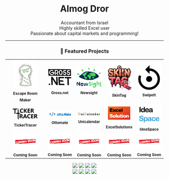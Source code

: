<!-- Profile Header -->
<h1 align="center">Almog Dror</h1>
<p align="center">
  Accountant from Israel<br>
  Highly skilled Excel user <br>
  Passionate about capital markets and programming!
</p>

---

<!-- Projects Grid -->
<h3 align="center">🚀 Featured Projects</h3>
<div align="center">
  <table>
    <tr>
      <td align="center">
        <img src="https://github.com/dalmog123/dalmog123/blob/main/escaperoommaker.png?raw=true" alt="Escape Room Maker" width="80" /><br>
        <sub><b>Escape Room Maker</b></sub>
      </td>
      <td align="center">
        <img src="https://github.com/dalmog123/dalmog123/blob/main/gross.net.png?raw=true" alt="Gross.net" width="80" /><br>
        <sub><b>Gross.net</b></sub>
      </td>
      <td align="center">
        <img src="https://github.com/dalmog123/dalmog123/blob/main/newsight.png?raw=true" alt="NewSight" width="80" /><br>
        <sub><b>Newsight</b></sub>
      </td>
      <td align="center">
        <img src="https://github.com/dalmog123/dalmog123/blob/main/skintag.png?raw=true" alt="SkinTag" width="80" /><br>
        <sub><b>SkinTag</b></sub>
      </td>
      <td align="center">
        <img src="https://github.com/dalmog123/dalmog123/blob/main/swipeit.png?raw=true" alt="SwipeIt Game" width="80" /><br>
        <sub><b>SwipeIt</b></sub>
      </td>
    </tr>
    <tr>
      <td align="center">
        <img src="https://github.com/dalmog123/dalmog123/blob/main/tickertracer.png?raw=true" alt="TickerTracer" width="80" /><br>
        <sub><b>TickerTracer</b></sub>
      </td>
      <td align="center">
        <img src="https://github.com/dalmog123/dalmog123/blob/main/ottomate.png?raw=true" alt="ottoMate" width="80" /><br>
        <sub><b>Ottomate</b></sub>
      </td>
      <td align="center">
        <img src="https://github.com/dalmog123/dalmog123/blob/main/unicalendar.png?raw=true" alt="Unicalendar" width="80" /><br>
        <sub><b>Unicalendar</b></sub>
      </td>
      <td align="center">
        <img src="https://github.com/dalmog123/dalmog123/blob/main/excelsolutions.png?raw=true" alt="ExcelSolutions" width="80" /><br>
        <sub><b>ExcelSolutions</b></sub>
      </td>
      <td align="center">
        <img src="https://github.com/dalmog123/dalmog123/blob/main/ideaspace.png?raw=true" alt="IdeaSpace" width="80" /><br>
        <sub><b>IdeaSpace</b></sub>
      </td>
    </tr>
    <!-- Coming Soon Row -->
    <tr>
      <td align="center">
        <img src="https://github.com/dalmog123/dalmog123/blob/main/comingsoon.png?raw=true" alt="coming soon!" width="80" /><br>
        <sub><b>Coming Soon</b></sub>
      </td>
      <td align="center">
        <img src="https://github.com/dalmog123/dalmog123/blob/main/comingsoon.png?raw=true" alt="coming soon!" width="80" /><br>
        <sub><b>Coming Soon</b></sub>
      </td>
      <td align="center">
        <img src="https://github.com/dalmog123/dalmog123/blob/main/comingsoon.png?raw=true" alt="coming soon!" width="80" /><br>
        <sub><b>Coming Soon</b></sub>
      </td>
      <td align="center">
        <img src="https://github.com/dalmog123/dalmog123/blob/main/comingsoon.png?raw=true" alt="coming soon!" width="80" /><br>
        <sub><b>Coming Soon</b></sub>
      </td>
      <td align="center">
        <img src="https://github.com/dalmog123/dalmog123/blob/main/comingsoon.png?raw=true" alt="coming soon!" width="80" /><br>
        <sub><b>Coming Soon</b></sub>
      </td>
    </tr>
  </table>
</div>

<div align="center">
  <img src="https://img.shields.io/badge/-Python-3776AB?logo=python&logoColor=white&style=flat" />
  <img src="https://img.shields.io/badge/-JavaScript-F7DF1E?logo=javascript&logoColor=black&style=flat" />
  <img src="https://img.shields.io/badge/-TypeScript-3178C6?logo=typescript&logoColor=white&style=flat" />
  <img src="https://img.shields.io/badge/-CSharp-239120?logo=csharp&logoColor=white&style=flat" />
  <br/>
  <img src="https://img.shields.io/badge/-Node.js-339933?logo=node.js&logoColor=white&style=flat" />
  <img src="https://img.shields.io/badge/-React-61DAFB?logo=react&logoColor=black&style=flat" />
  <img src="https://img.shields.io/badge/-Next.js-000000?logo=next.js&logoColor=white&style=flat" />
  <img src="https://img.shields.io/badge/-Excel-217346?logo=microsoft-excel&logoColor=white&style=flat" />
</div>

